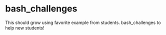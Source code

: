 # bash_challenges
This should grow using favorite example from students.
bash_challenges to help new students!
